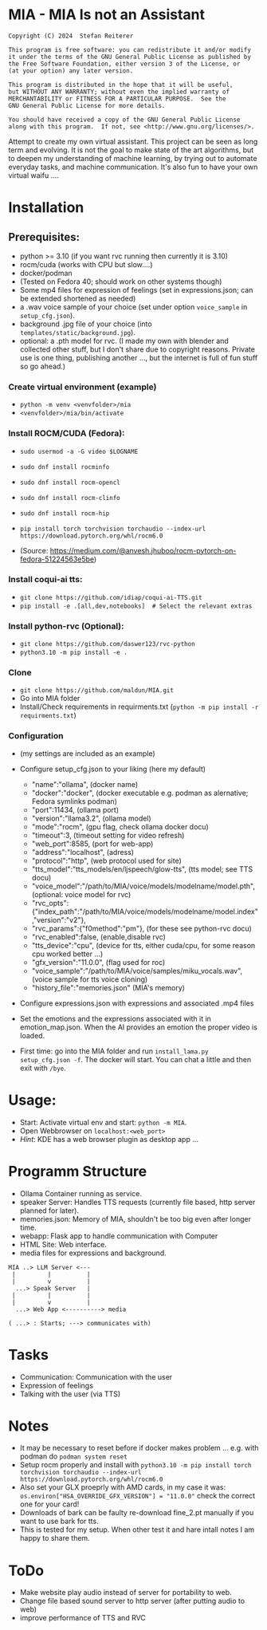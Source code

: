 MIA - MIA Is not an Assistant
==============================

    Copyright (C) 2024  Stefan Reiterer

    This program is free software: you can redistribute it and/or modify
    it under the terms of the GNU General Public License as published by
    the Free Software Foundation, either version 3 of the License, or
    (at your option) any later version.

    This program is distributed in the hope that it will be useful,
    but WITHOUT ANY WARRANTY; without even the implied warranty of
    MERCHANTABILITY or FITNESS FOR A PARTICULAR PURPOSE.  See the
    GNU General Public License for more details.

    You should have received a copy of the GNU General Public License
    along with this program.  If not, see <http://www.gnu.org/licenses/>.

Attempt to create my own virtual assistant. This project can be seen as long term and evolving.
It is not the goal to make state of the art algorithms, but to deepen my understanding of machine learning, by trying out to automate everyday tasks, and machine communication. It's also fun
to have your own virtual waifu ....

Installation
==================

Prerequisites:
--------------

- python >= 3.10 (if you want rvc running then currently it is 3.10)
- rocm/cuda (works with CPU but slow....)
- docker/podman
- (Tested on Fedora 40; should work on other systems though)
- Some mp4 files for expression of feelings (set in expressions.json; can be extended shortened as needed)
- a .wav voice sample of your choice (set under option `voice_sample` in `setup_cfg.json`).
- background .jpg file of your choice (into `templates/static/background.jpg`).
- optional: a .pth model for rvc.
(I made my own with blender and collected other stuff, but I don't share due to copyright reasons. Private use is one thing, publishing another ..., but the internet is full of fun stuff so go ahead.)

### Create virtual environment (example)
- `python -m venv <venvfolder>/mia`
- `<venvfolder>/mia/bin/activate`

### Install ROCM/CUDA (Fedora):
- `sudo usermod -a -G video $LOGNAME`
- `sudo dnf install rocminfo`
- `sudo dnf install rocm-opencl`
-  `sudo dnf install rocm-clinfo`
- `sudo dnf install rocm-hip`
- `pip install torch torchvision torchaudio --index-url https://download.pytorch.org/whl/rocm6.0`

- (Source: https://medium.com/@anvesh.jhuboo/rocm-pytorch-on-fedora-51224563e5be)

### Install coqui-ai tts:
- `git clone https://github.com/idiap/coqui-ai-TTS.git`
- `pip install -e .[all,dev,notebooks]  # Select the relevant extras`

### Install python-rvc (Optional):
- `git clone https://github.com/daswer123/rvc-python`
- `python3.10 -m pip install -e .`

### Clone
- `git clone https://github.com/maldun/MIA.git`
- Go into MIA folder
- Install/Check requirements in requirments.txt (`python -m pip install -r requirments.txt`)

### Configuration
- (my settings are included as an example)
- Configure setup_cfg.json to your liking (here my default)

    - "name":"ollama", (docker name)
    - "docker":"docker", (docker executable e.g. podman as alernative; Fedora symlinks podman)
    - "port":11434, (ollama port)
    - "version":"llama3.2", (ollama model)
    - "mode":"rocm", (gpu flag, check ollama docker docu)
    - "timeout":3, (timeout setting for video refresh)
    - "web_port":8585, (port for web-app)
    - "address":"localhost", (adress)
    - "protocol":"http", (web protocol used for site)
    - "tts_model":"tts_models/en/ljspeech/glow-tts", (tts model; see TTS docu)
    - "voice_model":"/path/to/MIA/voice/models/modelname/model.pth", (optional: voice model for rvc)
    - "rvc_opts":{"index_path":"/path/to/MIA/voice/models/modelname/model.index","version":"v2"},
    - "rvc_params":{"f0method":"pm"},  (for these see python-rvc docu)
    - "rvc_enabled":false, (enable,disable rvc)
    - "tts_device":"cpu", (device for tts, either cuda/cpu, for some reason cpu worked better ...)
    - "gfx_version":"11.0.0", (flag used for roc)
    - "voice_sample":"/path/to/MIA/voice/samples/miku_vocals.wav",(voice sample for tts voice cloning)
    - "history_file":"memories.json" (MIA's memory)

- Configure expressions.json with expressions and associated .mp4 files
- Set the emotions and the expressions associated with it in emotion_map.json. When the AI provides an emotion the proper video is loaded.
- First time: go into the MIA folder and run `install_lama.py setup_cfg.json -f`. The docker will start. You can chat a little and then exit with `/bye`.

Usage:
===================

- Start: Activate virtual env and start: `python -m MIA`.
- Open Webbrowser on `localhost:<web_port>`
- *Hint*: KDE has a web browser plugin as desktop app ...


Programm Structure
==================

- Ollama Container running as service.
- speaker Server: Handles TTS requests (currently file based, http server planned for later).
- memories.json: Memory of MIA, shouldn't be too big even after longer time.
- webapp: Flask app to handle communication with Computer
- HTML Site: Web interface.
- media files for expressions and background.

```
MIA ..> LLM Server <---
 |         |          |
 |         v          |
  ...> Speak Server   | 
 |         |          |
 |         v          |
  ...> Web App <----------> media
  
( ...> : Starts; ---> communicates with)
``` 
Tasks
=====

- Communication: Communication with the user
- Expression of feelings
- Talking with the user (via TTS)

Notes
==================
- It may be necessary to reset before if docker makes problem ... e.g. with podman do `podman system reset`
- Setup rocm properly and install with `python3.10 -m pip install torch torchvision torchaudio --index-url https://download.pytorch.org/whl/rocm6.0`
- Also set your GLX proeprly with AMD cards, in my case it was: `os.environ["HSA_OVERRIDE_GFX_VERSION"] = "11.0.0"` check the correct one for your card!
- Downloads of bark can be faulty re-download fine_2.pt manually if you want to use bark for tts.
- This is tested for my setup. When other test it and hare intall notes I am happy to share them.

ToDo 
=====

- Make website play audio instead of server for portability to web.
- Change file based sound server to http server (after putting audio to web)
- improve performance of TTS and RVC
